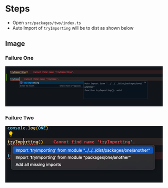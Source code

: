 # Steps

- Open `src/packages/two/index.ts`
- Auto Import of `tryImporting` will be to dist as shown below

## Image

### Failure One

![example](./docs/image.png)

### Failure Two

![example](./docs/image2.png)
